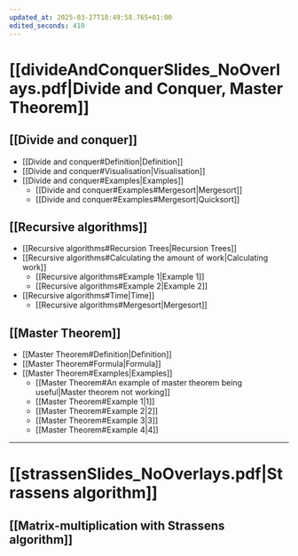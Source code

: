 ```yaml
---
updated_at: 2025-03-27T10:49:58.765+01:00
edited_seconds: 410
---
```

# [[divideAndConquerSlides_NoOverlays.pdf|Divide and Conquer, Master Theorem]]

## [[Divide and conquer]]
- [[Divide and conquer#Definition|Definition]]
- [[Divide and conquer#Visualisation|Visualisation]]
- [[Divide and conquer#Examples|Examples]]
	- [[Divide and conquer#Examples#Mergesort|Mergesort]]
	- [[Divide and conquer#Examples#Mergesort|Quicksort]]

## [[Recursive algorithms]]
- [[Recursive algorithms#Recursion Trees|Recursion Trees]]
- [[Recursive algorithms#Calculating the amount of work|Calculating work]]
	- [[Recursive algorithms#Example 1|Example 1]]
	- [[Recursive algorithms#Example 2|Example 2]]
- [[Recursive algorithms#Time|Time]]
	- [[Recursive algorithms#Mergesort|Mergesort]]

## [[Master Theorem]]
- [[Master Theorem#Definition|Definition]]
- [[Master Theorem#Formula|Formula]]
- [[Master Theorem#Examples|Examples]]
	- [[Master Theorem#An example of master theorem being useful|Master theorem not working]]
	- [[Master Theorem#Example 1|1]]
	- [[Master Theorem#Example 2|2]]
	- [[Master Theorem#Example 3|3]]
	- [[Master Theorem#Example 4|4]]

--- 
# [[strassenSlides_NoOverlays.pdf|Strassens algorithm]]

## [[Matrix-multiplication with Strassens algorithm]]
